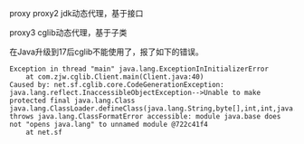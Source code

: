 proxy
proxy2
    jdk动态代理，基于接口

proxy3
    cglib动态代理，基于子类

在Java升级到17后cglib不能使用了，报了如下的错误。

```
Exception in thread "main" java.lang.ExceptionInInitializerError
	at com.zjw.cglib.Client.main(Client.java:40)
Caused by: net.sf.cglib.core.CodeGenerationException: java.lang.reflect.InaccessibleObjectException-->Unable to make protected final java.lang.Class java.lang.ClassLoader.defineClass(java.lang.String,byte[],int,int,java.security.ProtectionDomain) throws java.lang.ClassFormatError accessible: module java.base does not "opens java.lang" to unnamed module @722c41f4
	at net.sf
```